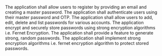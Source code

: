 The application shall allow users to register by providing an email and creating a master password.
The application shall authenticate users using their master password and OTP.
The application shall allow users to add, edit, delete and list passwords for various accounts.
The application encrypt and securely store passwords using strong encryption algorithms i.e. Fernet Encryption.
The application shall provide a feature to generate strong, random passwords.
The application shall implement strong encryption algorithms i.e. fernet encryption algorithm to protect stored passwords.
